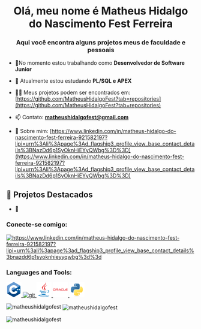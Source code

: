 <h1 align="center">Olá, meu nome é Matheus Hidalgo do Nascimento Fest Ferreira</h1>
<h3 align="center">Aqui você encontra alguns projetos meus de faculdade e pessoais</h3>




- 🔭No momento estou trabalhando como **Desenvolvedor de Software Junior**

- 🌱 Atualmente estou estudando **PL/SQL e APEX**

- 👨‍💻 Meus projetos podem ser encontrados em: [https://github.com/MatheusHidalgoFest?tab=repositories](https://github.com/MatheusHidalgoFest?tab=repositories)

- 📫 Contato: **matheushidalgofest@gmail.com**

- 📄 Sobre mim: [https://www.linkedin.com/in/matheus-hidalgo-do-nascimento-fest-ferreira-921582197?lipi=urn%3Ali%3Apage%3Ad_flagship3_profile_view_base_contact_details%3BNazDd6p1SyOknHiEYyQWbg%3D%3D](https://www.linkedin.com/in/matheus-hidalgo-do-nascimento-fest-ferreira-921582197?lipi=urn%3Ali%3Apage%3Ad_flagship3_profile_view_base_contact_details%3BNazDd6p1SyOknHiEYyQWbg%3D%3D)

## 📂 Projetos Destacados
- 🔹 



<h3 align="left">Conecte-se comigo:</h3>
<p align="left">
<a href="https://www.linkedin.com/in/matheus-hidalgo-do-nascimento-fest-ferreira-921582197?lipi=urn%3ali%3apage%3ad_flagship3_profile_view_base_contact_details%3bnazdd6p1syoknhieyyqwbg%3d%3d" target="blank"><img align="center" src="https://raw.githubusercontent.com/rahuldkjain/github-profile-readme-generator/master/src/images/icons/Social/linked-in-alt.svg" alt="https://www.linkedin.com/in/matheus-hidalgo-do-nascimento-fest-ferreira-921582197?lipi=urn%3ali%3apage%3ad_flagship3_profile_view_base_contact_details%3bnazdd6p1syoknhieyyqwbg%3d%3d" height="30" width="40" /></a>
</p>

<h3 align="left">Languages and Tools:</h3>
<p align="left"> <a href="https://www.w3schools.com/cpp/" target="_blank" rel="noreferrer"> <img src="https://raw.githubusercontent.com/devicons/devicon/master/icons/cplusplus/cplusplus-original.svg" alt="cplusplus" width="40" height="40"/> </a> <a href="https://git-scm.com/" target="_blank" rel="noreferrer"> <img src="https://www.vectorlogo.zone/logos/git-scm/git-scm-icon.svg" alt="git" width="40" height="40"/> </a> <a href="https://www.java.com" target="_blank" rel="noreferrer"> <img src="https://raw.githubusercontent.com/devicons/devicon/master/icons/java/java-original.svg" alt="java" width="40" height="40"/> </a> <a href="https://www.oracle.com/" target="_blank" rel="noreferrer"> <img src="https://raw.githubusercontent.com/devicons/devicon/master/icons/oracle/oracle-original.svg" alt="oracle" width="40" height="40"/> </a> <a href="https://www.python.org" target="_blank" rel="noreferrer"> <img src="https://raw.githubusercontent.com/devicons/devicon/master/icons/python/python-original.svg" alt="python" width="40" height="40"/> </a> </p>

<p><img align="left" src="https://github-readme-stats.vercel.app/api/top-langs?username=matheushidalgofest&show_icons=true&locale=en&layout=compact" alt="matheushidalgofest" /></p>

<p>&nbsp;<img align="center" src="https://github-readme-stats.vercel.app/api?username=matheushidalgofest&show_icons=true&locale=en" alt="matheushidalgofest" /></p>

<p><img align="center" src="https://github-readme-streak-stats.herokuapp.com/?user=matheushidalgofest&" alt="matheushidalgofest" /></p>
